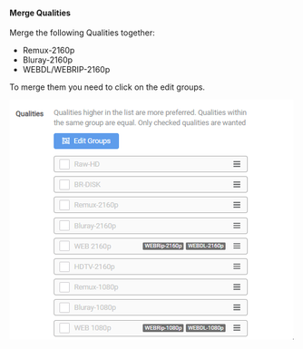 #### Merge Qualities

Merge the following Qualities together:

- Remux-2160p
- Bluray-2160p
- WEBDL/WEBRIP-2160p

To merge them you need to click on the edit groups.

![!Merge Qualities](../../docs/SQP/images/uhd-merge.gif)
